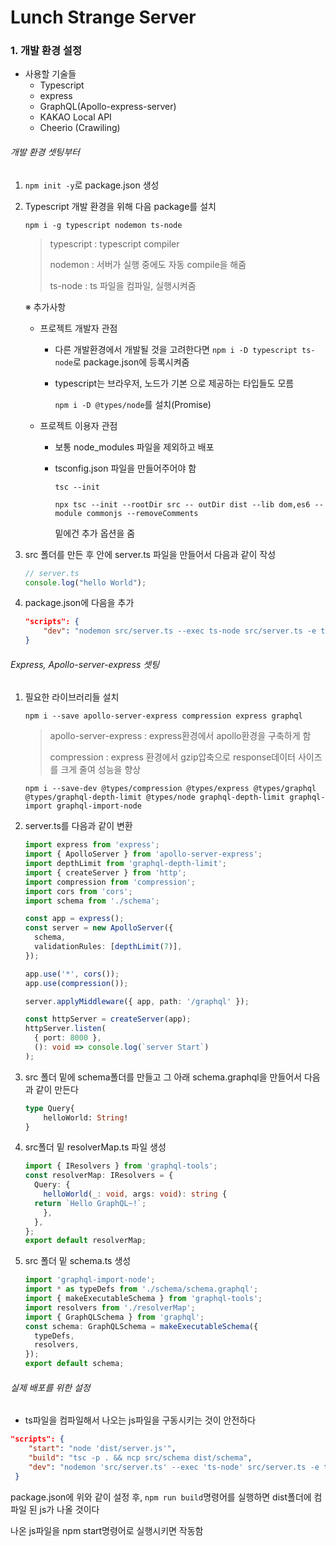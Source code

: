 # Lunch Strange Server

### 1. 개발 환경 설정



* 사용할 기술들
  * Typescript
  * express
  * GraphQL(Apollo-express-server)
  * KAKAO Local API
  * Cheerio (Crawiling)



###### 개발 환경 셋팅부터

1. `npm init -y`로 package.json 생성



2. Typescript 개발 환경을 위해 다음 package를 설치

   `npm i -g typescript nodemon ts-node`

   > typescript : typescript compiler
   >
   > nodemon : 서버가 실행 중에도 자동 compile을 해줌
   >
   > ts-node : ts 파일을 컴파일, 실행시켜줌

   ※ 추가사항

   * 프로젝트 개발자 관점

     * 다른 개발환경에서 개발될 것을 고려한다면 `npm i -D typescript ts-node`로 package.json에 등록시켜줌

     * typescript는 브라우저, 노드가 기본 으로 제공하는 타입들도 모름

       `npm i -D @types/node`를 설치(Promise)

       

   * 프로젝트 이용자 관점

     * 보통 node_modules 파일을 제외하고 배포

     * tsconfig.json 파일을 만들어주어야 함

       `tsc --init`

       `npx tsc --init --rootDir src -- outDir dist --lib dom,es6 --module commonjs --removeComments`

       밑에건 추가 옵션을 줌

       

3. src 폴더를 만든 후 안에 server.ts 파일을 만들어서 다음과 같이 작성

   ```typescript
   // server.ts
   console.log("hello World");
   ```

   

4. package.json에 다음을 추가

   ```json
   "scripts": {
       "dev": "nodemon src/server.ts --exec ts-node src/server.ts -e ts,graphql",
   }
   ```

   

###### Express, Apollo-server-express 셋팅



1. 필요한 라이브러리들 설치

   `npm i --save apollo-server-express compression express graphql`

   > apollo-server-express : express환경에서 apollo환경을 구축하게 함
   >
   > compression : express 환경에서 gzip압축으로 response데이터 사이즈를 크게 줄여 성능을 향상

   `npm i --save-dev @types/compression @types/express @types/graphql @types/graphql-depth-limit @types/node graphql-depth-limit graphql-import graphql-import-node`



2. server.ts를 다음과 같이 변환

   ```typescript
   import express from 'express';
   import { ApolloServer } from 'apollo-server-express';
   import depthLimit from 'graphql-depth-limit';
   import { createServer } from 'http';
   import compression from 'compression';
   import cors from 'cors';
   import schema from './schema';
   
   const app = express();
   const server = new ApolloServer({
     schema,
     validationRules: [depthLimit(7)],
   });
   
   app.use('*', cors());
   app.use(compression());
   
   server.applyMiddleware({ app, path: '/graphql' });
   
   const httpServer = createServer(app);
   httpServer.listen(
     { port: 8000 },
     (): void => console.log(`server Start`)
   );
   ```

   

3. src 폴더 밑에 schema폴더를 만들고 그 아래 schema.graphql을 만들어서 다음과 같이 만든다

   ```graphql
   type Query{
       helloWorld: String!
   }
   ```

   

4. src폴더 밑 resolverMap.ts 파일 생성

   ```typescript
   import { IResolvers } from 'graphql-tools';
   const resolverMap: IResolvers = {
     Query: {
       helloWorld(_: void, args: void): string {
     return `Hello GraphQL~!`;
       },
     },
   };
   export default resolverMap;
   ```

   

5. src 폴더 밑 schema.ts 생성

   ```typescript
   import 'graphql-import-node';
   import * as typeDefs from './schema/schema.graphql';
   import { makeExecutableSchema } from 'graphql-tools';
   import resolvers from './resolverMap';
   import { GraphQLSchema } from 'graphql';
   const schema: GraphQLSchema = makeExecutableSchema({
     typeDefs,
     resolvers,
   });
   export default schema;
   ```



###### 실제 배포를 위한 설정

* ts파일을 컴파일해서 나오는 js파일을 구동시키는 것이 안전하다



```json
"scripts": {
    "start": "node 'dist/server.js'",
    "build": "tsc -p . && ncp src/schema dist/schema",
    "dev": "nodemon 'src/server.ts' --exec 'ts-node' src/server.ts -e ts,graphql"
 }
```



package.json에 위와 같이 설정 후, `npm run build`명령어를 실행하면 dist폴더에 컴파일 된 js가 나올 것이다

나온 js파일을 npm start명령어로 실행시키면 작동함